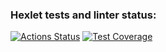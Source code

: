### Hexlet tests and linter status:
[![Actions Status](https://github.com/Mone20/java-project-71/actions/workflows/hexlet-check.yml/badge.svg)](https://github.com/Mone20/java-project-71/actions)
[![Test Coverage](https://api.codeclimate.com/v1/badges/5d1491e673ce413ffaa2/test_coverage)](https://codeclimate.com/github/Mone20/java-project-71/test_coverage)